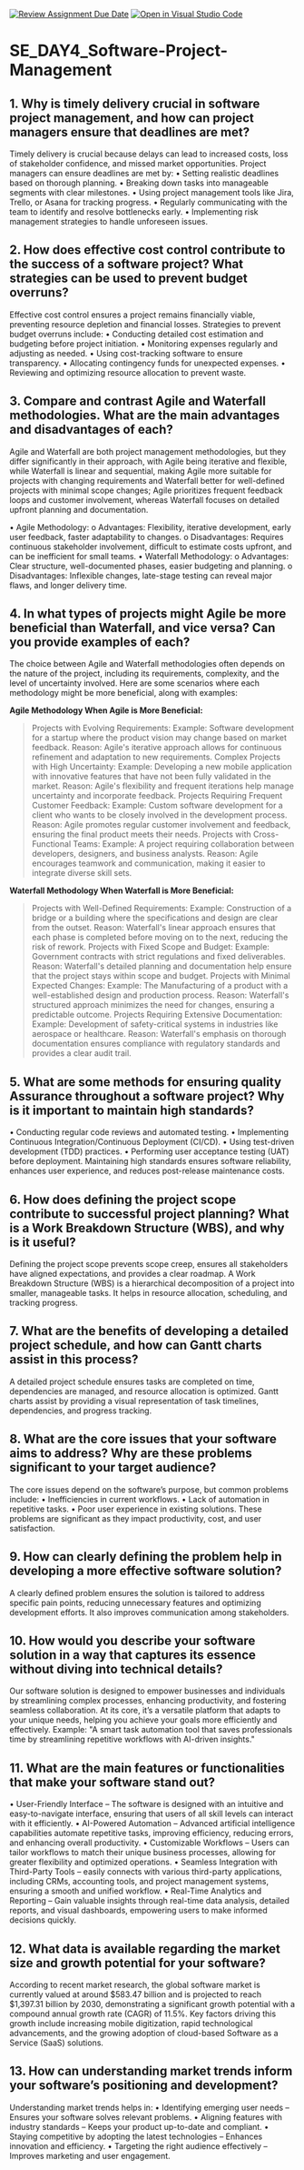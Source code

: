 [![Review Assignment Due Date](https://classroom.github.com/assets/deadline-readme-button-22041afd0340ce965d47ae6ef1cefeee28c7c493a6346c4f15d667ab976d596c.svg)](https://classroom.github.com/a/9pw6JKcu)
[![Open in Visual Studio Code](https://classroom.github.com/assets/open-in-vscode-2e0aaae1b6195c2367325f4f02e2d04e9abb55f0b24a779b69b11b9e10269abc.svg)](https://classroom.github.com/online_ide?assignment_repo_id=18457902&assignment_repo_type=AssignmentRepo)
# SE_DAY4_Software-Project-Management
## 1. Why is timely delivery crucial in software project management, and how can project managers ensure that deadlines are met?

Timely delivery is crucial because delays can lead to increased costs, loss of stakeholder confidence, and missed market opportunities. Project managers can ensure deadlines are met by:
•	Setting realistic deadlines based on thorough planning.
•	Breaking down tasks into manageable segments with clear milestones.
•	Using project management tools like Jira, Trello, or Asana for tracking progress.
•	Regularly communicating with the team to identify and resolve bottlenecks early.
•	Implementing risk management strategies to handle unforeseen issues.


## 2. How does effective cost control contribute to the success of a software project? What strategies can be used to prevent budget overruns?

Effective cost control ensures a project remains financially viable, preventing resource depletion and financial losses. Strategies to prevent budget overruns include:
•	Conducting detailed cost estimation and budgeting before project initiation.
•	Monitoring expenses regularly and adjusting as needed.
•	Using cost-tracking software to ensure transparency.
•	Allocating contingency funds for unexpected expenses.
•	Reviewing and optimizing resource allocation to prevent waste.

## 3. Compare and contrast Agile and Waterfall methodologies. What are the main advantages and disadvantages of each?

Agile and Waterfall are both project management methodologies, but they differ significantly in their approach, with Agile being iterative and flexible, while Waterfall is linear and sequential, making Agile more suitable for projects with changing requirements and Waterfall better for well-defined projects with minimal scope changes; Agile prioritizes frequent feedback loops and customer involvement, whereas Waterfall focuses on detailed upfront planning and documentation. 

 •	Agile Methodology:
o	Advantages: Flexibility, iterative development, early user feedback, faster adaptability to changes.
o	Disadvantages: Requires continuous stakeholder involvement, difficult to estimate costs upfront, and can be inefficient for small teams.
•	Waterfall Methodology:
o	Advantages: Clear structure, well-documented phases, easier budgeting and planning.
o	Disadvantages: Inflexible changes, late-stage testing can reveal major flaws, and longer delivery time.


## 4. In what types of projects might Agile be more beneficial than Waterfall, and vice versa? Can you provide examples of each?

The choice between Agile and Waterfall methodologies often depends on the nature of the project, including its requirements, complexity, and the level of uncertainty involved. Here are some scenarios where each methodology might be more beneficial, along with examples:

**Agile Methodology
When Agile is More Beneficial:**

> Projects with Evolving Requirements:
Example: Software development for a startup where the product vision may change based on market feedback.
Reason: Agile's iterative approach allows for continuous refinement and adaptation to new requirements.
> Complex Projects with High Uncertainty:
Example: Developing a new mobile application with innovative features that have not been fully validated in the market.
Reason: Agile's flexibility and frequent iterations help manage uncertainty and incorporate feedback.
> Projects Requiring Frequent Customer Feedback:
Example: Custom software development for a client who wants to be closely involved in the development process.
Reason: Agile promotes regular customer involvement and feedback, ensuring the final product meets their needs.
> Projects with Cross-Functional Teams:
Example: A project requiring collaboration between developers, designers, and business analysts.
Reason: Agile encourages teamwork and communication, making it easier to integrate diverse skill sets.

**Waterfall Methodology
When Waterfall is More Beneficial:**

> Projects with Well-Defined Requirements:
Example: Construction of a bridge or a building where the specifications and design are clear from the outset.
Reason: Waterfall's linear approach ensures that each phase is completed before moving on to the next, reducing the risk of rework.
> Projects with Fixed Scope and Budget:
Example: Government contracts with strict regulations and fixed deliverables.
Reason: Waterfall's detailed planning and documentation help ensure that the project stays within scope and budget.
> Projects with Minimal Expected Changes:
Example: The Manufacturing of a product with a well-established design and production process.
Reason: Waterfall's structured approach minimizes the need for changes, ensuring a predictable outcome.
> Projects Requiring Extensive Documentation:
Example: Development of safety-critical systems in industries like aerospace or healthcare.
Reason: Waterfall's emphasis on thorough documentation ensures compliance with 
        regulatory standards and provides a clear audit trail.

## 5. What are some methods for ensuring quality Assurance throughout a software project? Why is it important to maintain high standards?

•	Conducting regular code reviews and automated testing.
•	Implementing Continuous Integration/Continuous Deployment (CI/CD).
•	Using test-driven development (TDD) practices.
•	Performing user acceptance testing (UAT) before deployment.
Maintaining high standards ensures software reliability, enhances user experience, and reduces post-release maintenance costs.

## 6. How does defining the project scope contribute to successful project planning? What is a Work Breakdown Structure (WBS), and why is it useful?

Defining the project scope prevents scope creep, ensures all stakeholders have aligned expectations, and provides a clear roadmap.
A Work Breakdown Structure (WBS) is a hierarchical decomposition of a project into smaller, manageable tasks. It helps in resource allocation, scheduling, and tracking progress.


## 7. What are the benefits of developing a detailed project schedule, and how can Gantt charts assist in this process?

A detailed project schedule ensures tasks are completed on time, dependencies are managed, and resource allocation is optimized.
Gantt charts assist by providing a visual representation of task timelines, dependencies, and progress tracking.

## 8. What are the core issues that your software aims to address? Why are these problems significant to your target audience?

The core issues depend on the software’s purpose, but common problems include:
•	Inefficiencies in current workflows.
•	Lack of automation in repetitive tasks.
•	Poor user experience in existing solutions.
These problems are significant as they impact productivity, cost, and user satisfaction.

## 9. How can clearly defining the problem help in developing a more effective software solution?

A clearly defined problem ensures the solution is tailored to address specific pain points, reducing unnecessary features and optimizing development efforts. It also improves communication among stakeholders.

## 10. How would you describe your software solution in a way that captures its essence without diving into technical details?

Our software solution is designed to empower businesses and individuals by streamlining complex processes, enhancing productivity, and fostering seamless collaboration. At its core, it’s a versatile platform that adapts to your unique needs, helping you achieve your goals more efficiently and effectively.
Example: "A smart task automation tool that saves professionals time by streamlining repetitive workflows with AI-driven insights."

## 11. What are the main features or functionalities that make your software stand out?

•	User-Friendly Interface – The software is designed with an intuitive and easy-to-navigate interface, ensuring that users of all skill levels can interact with it efficiently.
•	AI-Powered Automation – Advanced artificial intelligence capabilities automate repetitive tasks, improving efficiency, reducing errors, and enhancing overall productivity.
•	Customizable Workflows – Users can tailor workflows to match their unique business processes, allowing for greater flexibility and optimized operations.
•	Seamless Integration with Third-Party Tools – easily connects with various third-party applications, including CRMs, accounting tools, and project management systems, ensuring a smooth and unified workflow.
•	Real-Time Analytics and Reporting – Gain valuable insights through real-time data analysis, detailed reports, and visual dashboards, empowering users to make informed decisions quickly.



## 12. What data is available regarding the market size and growth potential for your software?

According to recent market research, the global software market is currently valued at around \$583.47 billion and is projected to reach \$1,397.31 billion by 2030, demonstrating a significant growth potential with a compound annual growth rate (CAGR) of 11.5%. Key factors driving this growth include increasing mobile digitization, rapid technological advancements, and the growing adoption of cloud-based Software as a Service (SaaS) solutions. 

## 13. How can understanding market trends inform your software’s positioning and development?

Understanding market trends helps in:
•	Identifying emerging user needs – Ensures your software solves relevant problems.
•	Aligning features with industry standards – Keeps your product up-to-date and compliant.
•	Staying competitive by adopting the latest technologies – Enhances innovation and efficiency.
•	Targeting the right audience effectively – Improves marketing and user engagement.

